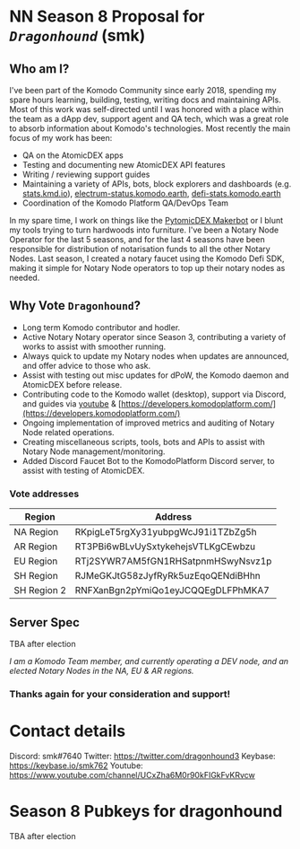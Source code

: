 # NN Season 8 Proposal for *`Dragonhound`* (smk)



## Who am I?
I've been part of the Komodo Community since early 2018, spending my spare hours learning, building, testing, writing docs and maintaining APIs.
Most of this work was self-directed until I was honored with a place within the team as a dApp dev, support agent and QA tech, which was a great role to absorb information about Komodo's technologies.
Most recently the main focus of my work has been:
- QA on the AtomicDEX apps
- Testing and documenting new AtomicDEX API features
- Writing / reviewing support guides
- Maintaining a variety of APIs, bots, block explorers and dashboards (e.g. [stats.kmd.io](http://stats.kmd.io)), [electrum-status.komodo.earth](https://electrum-status.komodo.earth), [defi-stats.komodo.earth](http://defi-stats.komodo.earth)
- Coordination of the Komodo Platform QA/DevOps Team

In my spare time, I work on things like the [PytomicDEX Makerbot](https://github.com/smk762/pytomicDEX_makerbot) or I blunt my tools trying to turn hardwoods into furniture.
I've been a Notary Node Operator for the last 5 seasons, and for the last 4 seasons have been responsible for distribution of notarisation funds to all the other Notary Nodes. Last season, I created a notary faucet using the Komodo Defi SDK, making it simple for Notary Node operators to top up their notary nodes as needed.

## Why Vote `Dragonhound`?
- Long term Komodo contributor and hodler. 
- Active Notary Notary operator since Season 3, contributing a variety of works to assist with smoother running.
- Always quick to update my Notary nodes when updates are announced, and offer advice to those who ask.
- Assist with testing out misc updates for dPoW, the Komodo daemon and AtomicDEX before release.
- Contributing code to the Komodo wallet (desktop), support via Discord, and guides via [youtube](https://www.youtube.com/channel/UCxZha6M0r90kFIGkFvKRvcw) & [https://developers.komodoplatform.com/](https://developers.komodoplatform.com/)
- Ongoing implementation of improved metrics and auditing of Notary Node related operations.
- Creating miscellaneous scripts, tools, bots and APIs to assist with Notary Node management/monitoring.
- Added Discord Faucet Bot to the KomodoPlatform Discord server, to assist with testing of AtomicDEX.


### Vote addresses
| Region | Address |
|--------|---------|
| NA Region | RKpigLeT5rgXy31yubpgWcJ91i1TZbZg5h |
| AR Region | RT3PBi6wBLvUySxtykehejsVTLKgCEwbzu |
| EU Region | RTj2SYWR7AM5fGN1RHSatpnmHSwyNsvz1p |
| SH Region | RJMeGKJtG58zJyfRyRk5uzEqoQENdiBHhn |
| SH Region 2 | RNFXanBgn2pYmiQo1eyJCQQEgDLFPhMKA7 |


## Server Spec

TBA after election

_I am a Komodo Team member, and currently operating a DEV node, and an elected Notary Nodes in the NA, EU & AR regions._

### Thanks again for your consideration and support!

# Contact details
Discord: smk#7640
Twitter: https://twitter.com/dragonhound3
Keybase: https://keybase.io/smk762
Youtube: https://www.youtube.com/channel/UCxZha6M0r90kFIGkFvKRvcw

# Season 8 Pubkeys for dragonhound #

TBA after election

